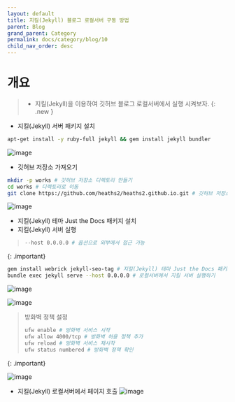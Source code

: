 ```yaml
---
layout: default
title: 지킬(Jekyll) 블로그 로컬서버 구동 방법
parent: Blog
grand_parent: Category
permalink: docs/category/blog/10
child_nav_order: desc
---
```


# 개요

> - 지킬(Jekyll)을 이용하여 깃허브 블로그 로컬서버에서 실행 시켜보자.
{: .new }

- 지킬(Jekyll) 서버 패키지 설치

```bash
apt-get install -y ruby-full jekyll && gem install jekyll bundler
```

![image](https://user-images.githubusercontent.com/36792594/192079821-829bd9c5-6bd2-4579-b8b9-4b485121d451.png)

- 깃허브 저장소 가져오기

```bash
mkdir -p works # 깃허브 저장소 디렉토리 만들기
cd works # 디렉토리로 이동
git clone https://github.com/heaths2/heaths2.github.io.git # 깃허브 저장소 가져오기
```

![image](https://user-images.githubusercontent.com/36792594/191978288-8e044728-a4d8-48c6-af7e-c676f1272b99.png)

- 지킬(Jekyll) 테마 Just the Docs 패키지 설치
- 지킬(Jekyll) 서버 실행


> ```bash
> --host 0.0.0.0 # 옵션으로 외부에서 접근 가능
> ```
{: .important}

```bash
gem install webrick jekyll-seo-tag # 지킬(Jekyll) 테마 Just the Docs 패키지 설치
bundle exec jekyll serve --host 0.0.0.0 # 로컬서버에서 지킬 서버 실행하기
```

![image](https://user-images.githubusercontent.com/36792594/192079274-764117a4-8c67-4154-bd6b-618cf13794d1.png)


![image](https://user-images.githubusercontent.com/36792594/192079657-e7e8363f-8e35-4705-bd24-012a5a8f43c5.png)


> 방화벽 정책 설정
> ```bash
> ufw enable # 방화벽 서비스 시작
> ufw allow 4000/tcp # 방화벽 허용 정책 추가
> ufw reload # 방화벽 서비스 재시작
> ufw status numbered # 방화벽 정책 확인
> ```
{: .important}

![image](https://user-images.githubusercontent.com/36792594/192080373-ea66ef3a-df0a-437e-9e3e-1f70773e5b91.png)

- 지킬(Jekyll) 로컬서버에서 페이지 호출
![image](https://user-images.githubusercontent.com/36792594/192079622-e1ed6718-fb4b-4f89-91dc-840a93879e51.png)